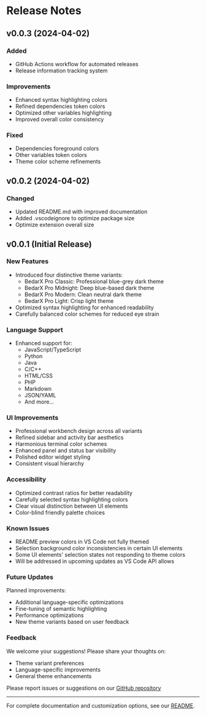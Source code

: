 # Release Notes

## v0.0.3 (2024-04-02)

### Added

- GitHub Actions workflow for automated releases
- Release information tracking system

### Improvements

- Enhanced syntax highlighting colors
- Refined dependencies token colors
- Optimized other variables highlighting
- Improved overall color consistency

### Fixed

- Dependencies foreground colors
- Other variables token colors
- Theme color scheme refinements

## v0.0.2 (2024-04-02)

### Changed

- Updated README.md with improved documentation
- Added .vscodeignore to optimize package size
- Optimize extension overall size

## v0.0.1 (Initial Release)

### New Features

- Introduced four distinctive theme variants:
  - BedarX Pro Classic: Professional blue-grey dark theme
  - BedarX Pro Midnight: Deep blue-based dark theme
  - BedarX Pro Modern: Clean neutral dark theme
  - BedarX Pro Light: Crisp light theme
- Optimized syntax highlighting for enhanced readability
- Carefully balanced color schemes for reduced eye strain

### Language Support

- Enhanced support for:
  - JavaScript/TypeScript
  - Python
  - Java
  - C/C++
  - HTML/CSS
  - PHP
  - Markdown
  - JSON/YAML
  - And more...

### UI Improvements

- Professional workbench design across all variants
- Refined sidebar and activity bar aesthetics
- Harmonious terminal color schemes
- Enhanced panel and status bar visibility
- Polished editor widget styling
- Consistent visual hierarchy

### Accessibility

- Optimized contrast ratios for better readability
- Carefully selected syntax highlighting colors
- Clear visual distinction between UI elements
- Color-blind friendly palette choices

### Known Issues

- README preview colors in VS Code not fully themed
- Selection background color inconsistencies in certain UI elements
- Some UI elements' selection states not responding to theme colors
- Will be addressed in upcoming updates as VS Code API allows

### Future Updates

Planned improvements:

- Additional language-specific optimizations
- Fine-tuning of semantic highlighting
- Performance optimizations
- New theme variants based on user feedback

### Feedback

We welcome your suggestions! Please share your thoughts on:

- Theme variant preferences
- Language-specific improvements
- General theme enhancements

Please report issues or suggestions on our [GitHub repository](https://github.com/saqibbedar/BedarX-Pro/issues)

---

For complete documentation and customization options, see our [README](README.md).
